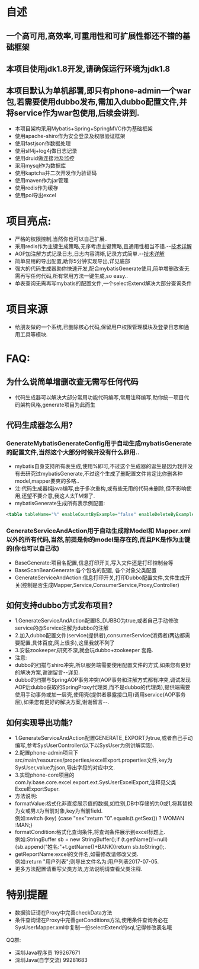 # 自述


## 一个高可用,高效率,可重用性和可扩展性都还不错的基础框架
## 本项目使用jdk1.8开发,请确保运行环境为jdk1.8
## 本项目默认为单机部署,即只有phone-admin一个war包,若需要使用dubbo发布,需加入dubbo配置文件,并将service作为war包使用,后续会讲到.
* 本项目架构采用Mybatis+Spring+SpringMVC作为基础框架
* 使用apache-shiro作为安全登录及权限验证框架
* 使用fastjson作数据处理
* 使用slf4j+log4j做日志记录
* 使用druid做连接池及监控
* 采用mysql作为数据库
* 使用kaptcha并二次开发作为验证码
* 使用maven作为jar管理
* 使用redis作为缓存
* 使用poi导出excel

# 项目亮点:

* 严格的权限控制,当然你也可以自己扩展..
* 采用redis作为主键生成策略,无序考虑主键策略,且通用性相当不错.--[技术详解](http://blog.csdn.net/leiyong0326/article/details/52039200)
* AOP加注解方式记录日志,日志内容清晰,记录方式简单.--[技术详解](http://blog.csdn.net/leiyong0326/article/details/52039086)
* 简单易用的导出配置,助你5分钟实现导出,详见底部
* 强大的代码生成器助你快速开发,配合mybatisGenerate使用,简单增删改查无需再写任何代码,所有常用方法一键生成,so easy..
* 单表查询无需再写mybatis的配置文件,一个selectExtend解决大部分查询条件

# 项目来源

* 给朋友做的一个系统,已删除核心代码,保留用户权限管理模块及登录日志和通用工具等模块.

# FAQ:

## 为什么说简单增删改查无需写任何代码

* 代码生成器可以解决大部分常用功能代码编写,常用注释编写,助你统一项目代码架构风格,generate项目为此而生

## 代码生成器怎么用?

### GenerateMybatisGenerateConfig用于自动生成mybatisGenerate的配置文件,当然这个大部分时候并没有什么卵用..

* mybatis自身支持所有表生成,使用%即可,不过这个生成器的诞生是因为我并没有去研究过mybatisGenerate,不过这个生成了删配置文件肯定比你删各种model,mapper要爽的多咯..
* 注:代码生成器纯java编写,由于多次重构,或有些无用的代码未删除,但不影响使用,还望不要介意,我这人太TM懒了.
* mybatisGenerate生成所有表示例配置:

```xml
<table tableName="%" enableCountByExample="false" enableDeleteByExample="false" enableSelectByExample="false" enableUpdateByExample="false"></table>
```
### GenerateServiceAndAction用于自动生成除Model和 Mapper.xml以外的所有代码,当然,前提是你的model是存在的,而且PK是作为主键的(你也可以自己改)

* BaseGenerate:项目名配置,信息打印开关,写入文件还是打印控制台等
* BaseScanBeanGenerate:各个包名的配置, 各个对象父类配置
* GenerateServiceAndAction:信息打印开关,打印Dubbo配置文件,文件生成开关(控制是否生成Mapper,Service,ConsumerService,Proxy,Controller)

## 如何支持dubbo方式发布项目?

* 1.GenerateServiceAndAction配置IS_DUBBO为true,或者自己手动修改service的@Service注解为dubbo的注解
* 2.加入dubbo配置文件(service(提供者),consumerService(消费者)两边都需要配置,具体百度,网上很多),这里我就不列了
* 3.安装zookeeper,研究不深,就会玩dubbo+zookeeper 套路.
* 注意:
* dubbo的扫描与shiro冲突,所以服务端需要使用配置文件的方式,如果您有更好的解决方案,谢谢留言--<a href="http://blog.csdn.net/leiyong0326/article/details/52036736">详见</a>.
* dubbo的扫描与SpringAOP事务冲突(AOP事务和注解方式都有冲突,调试发现AOP后dubbo获取的SpringProxy代理类,而不是dubbo的代理类),提供端需要使用手动事务或加一层壳,使用壳(提供者暴露接口用)调用service(AOP事务层),如果您有更好的解决方案,谢谢留言--.

## 如何实现导出功能?

* 1.GenerateServiceAndAction配置GENERATE_EXPORT为true,或者自己手动编写,参考SysUserController(以下以SysUser为例讲解实现).
* 2.配置phone-admin项目下src/main/resources/properties/excelExport.properties文件,key为SysUser,value为json,导出字段的对应中文.
* 3.实现phone-core项目的com.ly.base.core.excel.export.ext.SysUserExcelExport,注释见父类ExcelExportSuper.
* 方法说明:
* formatValue:格式化非直接展示值的数据,如性别,DB中存储的为0或1,将其替换为女或男.t为当前对象,key为当前field.<br/>例如:switch (key) {case "sex":return "0".equals(t.getSex()) ? WOMAN :MAN;}
* formatCondition:格式化查询条件,将查询条件展示到excel标题上.<br/>例如:StringBuffer sb = new StringBuffer();if (t.getName()!=null) {sb.append("姓名:"+t.getName()+BANK)}return sb.toString();.
* getReportName:excel的文件名,如需修改请修改父类.<br/>例如:return "用户列表";则导出文件名为:用户列表2017-07-05.
* 更多方法配置请重写父类方法,方法说明请查看父类注释.

# 特别提醒

* 数据验证请在Proxy中完善checkData方法
* 条件查询请在Proxy中完善getConditions方法,使用条件查询务必在SysUserMapper.xml中复制一份selectExtend的sql,记得修改表名哦

QQ群:

* 深圳Java程序员 199267671
* 深圳Java(自学交流) 99281683

